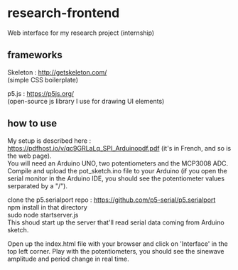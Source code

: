 # research-frontend
Web interface for my research project (internship) 

## frameworks

Skeleton : http://getskeleton.com/  
(simple CSS boilerplate)  

p5.js : https://p5js.org/  
(open-source js library I use for drawing UI elements)

## how to use 

My setup is described here : https://pdfhost.io/v/qc9GRLaLq_SPI_Arduinopdf.pdf (it's in French, and so is the web page).  
You will need an Arduino UNO, two potentiometers and the MCP3008 ADC. 
Compile and upload the pot_sketch.ino file to your Arduino (if you open the serial monitor in the Arduino IDE, you should see the potentiometer values serparated by a "/").  

clone the p5.serialport repo : https://github.com/p5-serial/p5.serialport  
npm install in that directory  
sudo node startserver.js  
This shoud start up the server that'll read serial data coming from Arduino sketch.  

Open up the index.html file with your browser and click on 'Interface' in the top left corner.
Play with the potentiometers, you should see the sinewave amplitude and period change in real time.
